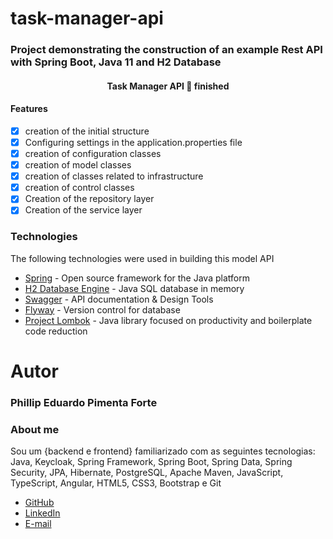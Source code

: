 # task-manager-api

### Project demonstrating the construction of an example Rest API with Spring Boot, Java 11 and H2 Database

<h4 align="center"> 
	Task Manager API 🚀 finished
</h4>

#### Features

- [x] creation of the initial structure
- [x] Configuring settings in the application.properties file
- [x] creation of configuration classes
- [x] creation of model classes
- [x] creation of classes related to infrastructure
- [x] creation of control classes
- [x] Creation of the repository layer
- [x] Creation of the service layer

### Technologies

The following technologies were used in building this model API

- [Spring](https://spring.io/) - Open source framework for the Java platform
- [H2 Database Engine](https://www.h2database.com) - Java SQL database in memory
- [Swagger](https://swagger.io/) - API documentation & Design Tools
- [Flyway](https://flywaydb.org/) - Version control for database
- [Project Lombok](https://projectlombok.org/) - Java library focused on productivity and boilerplate code reduction

# Autor
### Phillip Eduardo Pimenta Forte

### About me
Sou um {backend e frontend} familiarizado com as seguintes tecnologias: Java, Keycloak, Spring Framework, Spring Boot, Spring Data, Spring Security, JPA, Hibernate, PostgreSQL, Apache Maven, JavaScript, TypeScript, Angular, HTML5, CSS3, Bootstrap e Git
- [GitHub](https://github.com/phillippimenta)
- [LinkedIn](https://www.linkedin.com/in/phillippimenta)
- [E-mail](mailto:phillippimenta@gmail.com)